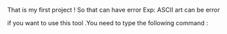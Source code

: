 That is my first project ! So that can have error 
Exp: ASCII art can be error 

if you want to use this tool .You need to type the following command :
